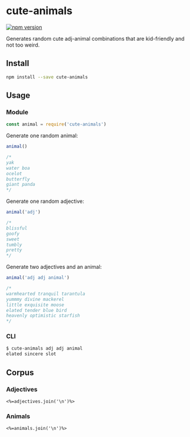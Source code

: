 # cute-animals
[![npm version](https://img.shields.io/npm/v/cute-animals.svg)](https://npmjs.org/package/cute-animals)

Generates random cute adj-animal combinations that are kid-friendly and not too weird. 

## Install

```sh
npm install --save cute-animals
```

## Usage

### Module

```js
const animal = require('cute-animals')
```

Generate one random animal:

```js
animal()

/*
yak
water boa
ocelot
butterfly
giant panda
*/
```

Generate one random adjective:

```js
animal('adj')

/*
blissful
goofy
sweet
tumbly
pretty
*/
```

Generate two adjectives and an animal:

```js
animal('adj adj animal')

/*
warmhearted tranquil tarantula
yummmy divine mackerel
little exquisite moose
elated tender blue bird
heavenly optimistic starfish
*/
```

### CLI

```sh
$ cute-animals adj adj animal
elated sincere slot
```

## Corpus

### Adjectives

```
<%=adjectives.join('\n')%>
```

### Animals

```
<%=animals.join('\n')%>
```

